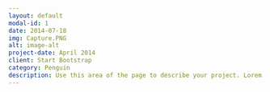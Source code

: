 ```yaml
---
layout: default
modal-id: 1
date: 2014-07-18
img: Capture.PNG
alt: image-alt
project-date: April 2014
client: Start Bootstrap
category: Penguin
description: Use this area of the page to describe your project. Lorem ipsum dolor sit amet, consectetur adipisicing elit. Mollitia neque assumenda ipsam nihil, molestias magnam, recusandae quos quis inventore quisquam velit asperiores, vitae? Reprehenderit soluta, eos quod consequuntur itaque. Nam.
---
```

